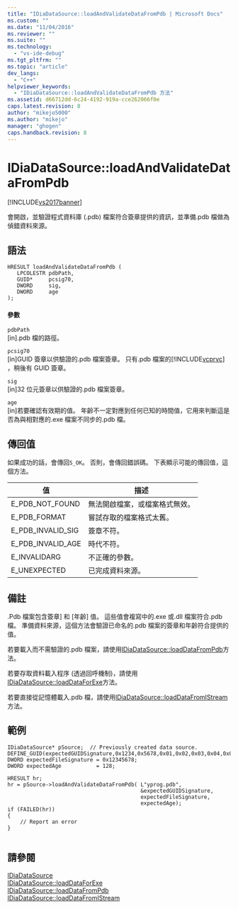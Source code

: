 ```yaml
---
title: "IDiaDataSource::loadAndValidateDataFromPdb | Microsoft Docs"
ms.custom: ""
ms.date: "11/04/2016"
ms.reviewer: ""
ms.suite: ""
ms.technology: 
  - "vs-ide-debug"
ms.tgt_pltfrm: ""
ms.topic: "article"
dev_langs: 
  - "C++"
helpviewer_keywords: 
  - "IDiaDataSource::loadAndValidateDataFromPdb 方法"
ms.assetid: d66712dd-6c24-4192-919a-cce262066f0e
caps.latest.revision: 8
author: "mikejo5000"
ms.author: "mikejo"
manager: "ghogen"
caps.handback.revision: 8
---
```

# IDiaDataSource::loadAndValidateDataFromPdb
[!INCLUDE[vs2017banner](../../code-quality/includes/vs2017banner.md)]

會開啟，並驗證程式資料庫 \(.pdb\) 檔案符合簽章提供的資訊，並準備.pdb 檔做為偵錯資料來源。  
  
## 語法  
  
```cpp#  
HRESULT loadAndValidateDataFromPdb (   
   LPCOLESTR pdbPath,  
   GUID*     pcsig70,  
   DWORD     sig,  
   DWORD     age  
);  
```  
  
#### 參數  
 `pdbPath`  
 \[in\].pdb 檔的路徑。  
  
 `pcsig70`  
 \[in\]GUID 簽章以供驗證的.pdb 檔案簽章。  只有.pdb 檔案的[!INCLUDE[vcprvc](../../debugger/includes/vcprvc_md.md)] ，稍後有 GUID 簽章。  
  
 `sig`  
 \[in\]32 位元簽章以供驗證的.pdb 檔案簽章。  
  
 `age`  
 \[in\]若要確認有效期的值。  年齡不一定對應到任何已知的時間值，它用來判斷這是否為與相對應的.exe 檔案不同步的.pdb 檔。  
  
## 傳回值  
 如果成功的話，會傳回`S_OK`。 否則，會傳回錯誤碼。  下表顯示可能的傳回值，這個方法。  
  
|值|描述|  
|-------|--------|  
|E\_PDB\_NOT\_FOUND|無法開啟檔案，或檔案格式無效。|  
|E\_PDB\_FORMAT|嘗試存取的檔案格式太舊。|  
|E\_PDB\_INVALID\_SIG|簽章不符。|  
|E\_PDB\_INVALID\_AGE|時代不符。|  
|E\_INVALIDARG|不正確的參數。|  
|E\_UNEXPECTED|已完成資料來源。|  
  
## 備註  
 .Pdb 檔案包含簽章\] 和 \[年齡\] 值。  這些值會複寫中的.exe 或.dll 檔案符合.pdb 檔。  準備資料來源，這個方法會驗證已命名的.pdb 檔案的簽章和年齡符合提供的值。  
  
 若要載入而不需驗證的.pdb 檔案，請使用[IDiaDataSource::loadDataFromPdb](../../debugger/debug-interface-access/idiadatasource-loaddatafrompdb.md)方法。  
  
 若要存取資料載入程序 \(透過回呼機制\)，請使用[IDiaDataSource::loadDataForExe](../../debugger/debug-interface-access/idiadatasource-loaddataforexe.md)方法。  
  
 若要直接從記憶體載入.pdb 檔，請使用[IDiaDataSource::loadDataFromIStream](../Topic/IDiaDataSource::loadDataFromIStream.md)方法。  
  
## 範例  
  
```cpp#  
IDiaDataSource* pSource;  // Previously created data source.  
DEFINE_GUID(expectedGUIDSignature,0x1234,0x5678,0x01,0x02,0x03,0x04,0x05,0x06,0x07,0x08);  
DWORD expectedFileSignature = 0x12345678;  
DWORD expectedAge           = 128;  
  
HRESULT hr;  
hr = pSource->loadAndValidateDataFromPdb( L"yprog.pdb",  
                                          &expectedGUIDSignature,  
                                          expectedFileSignature,  
                                          expectedAge);  
if (FAILED(hr))  
{  
    // Report an error  
}  
  
```  
  
## 請參閱  
 [IDiaDataSource](../../debugger/debug-interface-access/idiadatasource.md)   
 [IDiaDataSource::loadDataForExe](../../debugger/debug-interface-access/idiadatasource-loaddataforexe.md)   
 [IDiaDataSource::loadDataFromPdb](../../debugger/debug-interface-access/idiadatasource-loaddatafrompdb.md)   
 [IDiaDataSource::loadDataFromIStream](../Topic/IDiaDataSource::loadDataFromIStream.md)